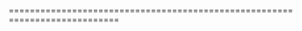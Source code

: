 <!--**
/*-------------------------------------------
    Auto-generated file. Do not modify.
-------------------------------------------

**-->
<!--merge--><!--/merge-->
<!--dep--><!--/dep-->
===========================================================================
